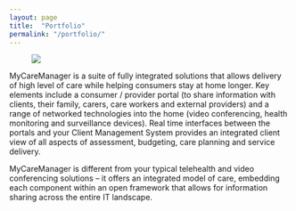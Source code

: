 ```yaml
---
layout: page
title:  "Portfolio"
permalink: "/portfolio/"
---
```


<figure>
    <img src="http://www.telstra.com.au/content/dam/tcom/telstra-health/Products/Telehealth/Images/mycaremanager-infographic-web.png" />
</figure>

MyCareManager is a suite of fully integrated solutions that allows delivery of high level of care while helping consumers stay at home longer. Key elements include a consumer / provider portal (to share information with clients, their family, carers, care workers and external providers) and a range of networked technologies into the home (video conferencing, health monitoring and surveillance devices).  Real time interfaces between the portals and your Client Management System provides an integrated client view of all aspects of assessment, budgeting, care planning and service delivery.

MyCareManager is different from your typical telehealth and video conferencing solutions – it offers an integrated model of care, embedding each component within an open framework that allows for information sharing across the entire IT landscape.
